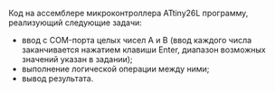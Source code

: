 Код на ассемблере микроконтроллера ATtiny26L программу, реализующий следующие задачи:
- ввод с COM-порта целых чисел A и B (ввод каждого числа заканчивается нажатием клавиши Enter, диапазон возможных значений указан в задании);
- выполнение логической операции между ними;
- вывод результата.
